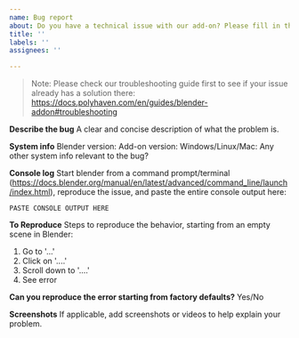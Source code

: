 ```yaml
---
name: Bug report
about: Do you have a technical issue with our add-on? Please fill in this bug report template.
title: ''
labels: ''
assignees: ''

---
```


> Note: Please check our troubleshooting guide first to see if your issue already has a solution there: https://docs.polyhaven.com/en/guides/blender-addon#troubleshooting

**Describe the bug**
A clear and concise description of what the problem is.

**System info**
Blender version:
Add-on version:
Windows/Linux/Mac:
Any other system info relevant to the bug?

**Console log**
Start blender from a command prompt/terminal (https://docs.blender.org/manual/en/latest/advanced/command_line/launch/index.html), reproduce the issue, and paste the entire console output here:

```
PASTE CONSOLE OUTPUT HERE
```

**To Reproduce**
Steps to reproduce the behavior, starting from an empty scene in Blender:
1. Go to '...'
2. Click on '....'
3. Scroll down to '....'
4. See error

**Can you reproduce the error starting from factory defaults?**
Yes/No

**Screenshots**
If applicable, add screenshots or videos to help explain your problem.
